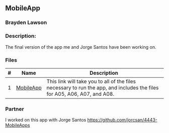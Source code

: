 ## MobileApp
### Brayden Lawson
### Description:

The final version of the app me and Jorge Santos have been working on.  

### Files

|   #   | Name     | Description                      |
| :---: | -------- | -------------------------------- |
|   1   | [MobileApp](https://github.com/jorcsan/4443-MobileApps/tree/main/Assignments/MobileApp/FoodOrdering) |This link will take you to all of the files necessary to run the app, and includes the files for A05, A06, A07, and A08.  |


### Partner
I worked on this app with Jorge Santos https://github.com/jorcsan/4443-MobileApps
 

